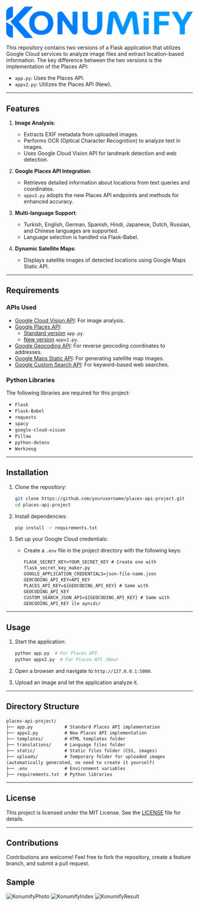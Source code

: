 ![KonumifyLogosu](../static/konumify.png)

This repository contains two versions of a Flask application that utilizes Google Cloud services to analyze image files and extract location-based information. The key difference between the two versions is the implementation of the Places API:

- `app.py`: Uses the Places API.
- `appv2.py`: Utilizes the Places API (New).

---

## Features

1. **Image Analysis**:
   - Extracts EXIF metadata from uploaded images.
   - Performs OCR (Optical Character Recognition) to analyze text in images.
   - Uses Google Cloud Vision API for landmark detection and web detection.

2. **Google Places API Integration**:
   - Retrieves detailed information about locations from text queries and coordinates.
   - `appv2.py` adopts the new Places API endpoints and methods for enhanced accuracy.

3. **Multi-language Support**:
   - Turkish, English, German, Spanish, Hindi, Japanese, Dutch, Russian, and Chinese languages are supported.
   - Language selection is handled via Flask-Babel.

4. **Dynamic Satellite Maps**:
   - Displays satellite images of detected locations using Google Maps Static API.

---

## Requirements

### APIs Used

- [Google Cloud Vision API](https://cloud.google.com/vision/docs): For image analysis.
- [Google Places API](https://developers.google.com/maps/documentation/places/web-service/choose-api):
  - [Standard version](https://developers.google.com/maps/documentation/places/web-service/search) `app.py`.
  - [New version](https://developers.google.com/maps/documentation/places/web-service/op-overview) `appv2.py`.
- [Google Geocoding API](https://developers.google.com/maps/documentation/geocoding): For reverse geocoding coordinates to addresses.
- [Google Maps Static API](https://developers.google.com/maps/documentation/maps-static): For generating satellite map images.
- [Google Custom Search API](https://developers.google.com/custom-search/v1/introduction): For keyword-based web searches.

### Python Libraries

The following libraries are required for this project:

- `Flask`
- `Flask-Babel`
- `requests`
- `spacy`
- `google-cloud-vision`
- `Pillow`
- `python-dotenv`
- `Werkzeug`

---

## Installation

1. Clone the repository:
   ```bash
   git clone https://github.com/yourusername/places-api-project.git
   cd places-api-project
   ```

3. Install dependencies:
   ```bash
   pip install -r requirements.txt
   ```

4. Set up your Google Cloud credentials:
   - Create a `.env` file in the project directory with the following keys:
     ```env
     FLASK_SECRET_KEY=YOUR_SECRET_KEY # Create one with flask_secret_key_maker.py
     GOOGLE_APPLICATION_CREDENTIALS=json-file-name.json
     GEOCODING_API_KEY=API_KEY
     PLACES_API_KEY=${GEOCODING_API_KEY} # Same with GEOCODING_API_KEY
     CUSTOM_SEARCH_JSON_API=${GEOCODING_API_KEY} # Same with GEOCODING_API_KEY ile aynıdır
     ```

---

## Usage

1. Start the application:
   ```bash
   python app.py  # For Places API
   python appv2.py  # For Places API (New)
   ```

2. Open a browser and navigate to `http://127.0.0.1:5000`.

3. Upload an image and let the application analyze it.

---

## Directory Structure

```
places-api-project/
├── app.py            # Standard Places API implementation
├── appv2.py          # New Places API implementation
├── templates/        # HTML templates folder
├── translations/     # Language files folder
├── static/           # Static files folder (CSS, images)
├── uploads/          # Temporary folder for uploaded images (automatically generated, no need to create it yourself)
├── .env              # Environment variables
├── requirements.txt  # Python libraries
```

---

## License

This project is licensed under the MIT License. See the [LICENSE](LICENSE) file for details.

---

## Contributions

Contributions are welcome! Feel free to fork the repository, create a feature branch, and submit a pull request.

## Sample
![KonumifyPhoto](https://i.ibb.co/GxJFR1z/BRITISHMUSEUM.jpg)
![KonumifyIndex](https://i.ibb.co/SNJ4Yz2/1-en.png)
![KonumifyResult](https://i.ibb.co/DDzctdD/2-en.png)
